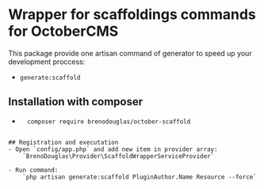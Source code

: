 # Wrapper for scaffoldings commands for OctoberCMS

This package provide one artisan command of generator to speed up your development proccess:

- `generate:scaffold`

## Installation with composer
- ```
    composer require brenodouglas/october-scaffold
```

## Registration and executation
- Open `config/app.php` and add new item in provider array:
    `BrenoDouglas\Provider\ScaffoldWrapperServiceProvider`
    
- Run command:
    `php artisan generate:scaffold PluginAuthor.Name Resource --force`
